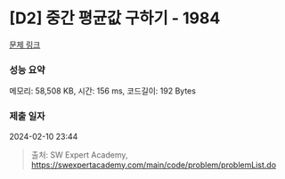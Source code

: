 # [D2] 중간 평균값 구하기 - 1984 

[문제 링크](https://swexpertacademy.com/main/code/problem/problemDetail.do?contestProbId=AV5Pw_-KAdcDFAUq) 

### 성능 요약

메모리: 58,508 KB, 시간: 156 ms, 코드길이: 192 Bytes

### 제출 일자

2024-02-10 23:44



> 출처: SW Expert Academy, https://swexpertacademy.com/main/code/problem/problemList.do